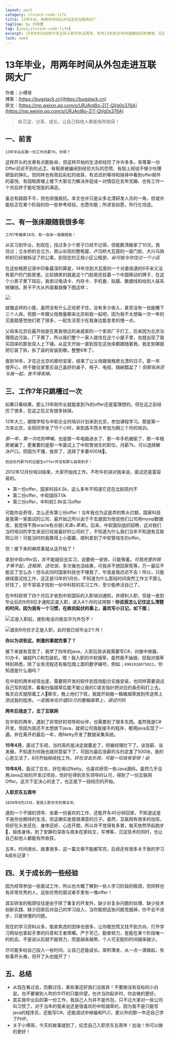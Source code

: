 ```yaml
---
layout: post
category: itstack-code-life
title: 13年毕业，用两年时间从外包走进互联网大厂
tagline: by 付政委
tag: [java,itstack-code-life]
excerpt: 15年8月25日到今天正好入职京东五周年，写写13年到15年的是都经历的事情，记录📝一下时光与岁月，征程与喜悦。故事，是从一张跟随了我6年的床开始。
lock: need
---
```


# 13年毕业，用两年时间从外包走进互联网大厂

作者：小傅哥
<br/>博客：[https://bugstack.cn](https://bugstack.cn)
<br/>原文：[https://mp.weixin.qq.com/s/URJArd8o-ZjT-QVg0s376A](https://mp.weixin.qq.com/s/URJArd8o-ZjT-QVg0s376A)

>😄沉淀、分享、成长，让自己和他人都能有所收获！

## 一、前言

`13年毕业后第一份工作月薪7k，你呢？`

这样开头的文章有点膨胀😄，但这样开始的生活却经历了许许多多。有等第一份Offer迟迟不到的忐忑、有租房被骗闹到经侦大队的恐慌、有刚上班钱不够少吃哪顿饭的挣扎。但同样也有雨后彩虹的收获，有迟迟的等待和抉择中看到offer邮件的喜悦、有因租房楼上楼下大家合力解决并促成一对情侣在去年完婚、也有工作一个月后终于能吃饱饭的满足。

虽总有路路不平，但也顽强抵抗。本文也许只是众多北漂研发人员的一角，但或许能给正在某个阶段的你一些参考经验，也愿你能；所求皆如愿，所行化坦途。

## 二、有一张床跟随我很多年

`工作7年搬家10次，有一张床一直跟随我！`

从实习到毕业，到现在，找过多少个房子已经不记得，但能数清搬家了10次。我住过；立水桥的合立方、房山长阳的整租屋、卢沟桥大瓦窑的一层门脸、大兴马驹桥的已经被拆没了的公寓，到现在的正规小区公租房。*😄可能与你住过一个小区*

在这些租房记录中印象最深的算是，14年住到大瓦窑的一个对着街道的6平米又没有窗户的门脸房里。比较搞笑的就是这个门脸房还挂着一个中国移动的牌子，在这个小房子里下班后，我卖过电话卡、内存卡、手机套、贴膜、数据线和给别人装系统赚钱。房子不大从外面看就像下图这样；

![](https://bugstack.cn/assets/images/2020/itstack-code-life-06-01.png)

就像这样的小屋，虽然没有什么正经房子住，没有多少收入，甚至没有一张能睡下三个人床。但那一年跟父母商量都来北京和我一起吧，因为我不太想每一次一年的见面就感觉他们老了很多，一起生活至少在我身边能变老的慢一点。

父母来北京后最开始是在离我很近的亲戚家的一个家具厂子打工，后来因为北京治理周边污染，厂子黄了，所以我们整个一家人就住在这个小屋子里，也就出现了我买回来的那张双人上下铺，从这天开始一直到现在这张床都跟随着我，我走到哪就把它装了拆，拆了装的安装到哪，整整6年了。

直到16年，才在近北京的廊坊安家，结束了让父母跟我租房北漂的日子。那一年很开心，终于敢往家里买自己喜好的桌子、椅子、电视、锅碗瓢盆了！*但那张床还与我一起，舍不得卖掉。*

## 三、工作7年只跳槽过一次

如果只看结果，那么13年刚毕业就能拿到7k的offer还是蛮理想的。但在这之前经历了很多，在这之后又有很多抉择。

12年大三，跟随学校与中软企业的培训计划来到北京，参加课程学习。那是第一次来北京，全班同学坐了15个小时，来到昌平西关参加为期三个月的培训。

*那一年，第一次吃到呷哺*，也是那一年电脑进水了、那一年手机被偷了、那一年租房被骗了，更重要的是那一年面试上了中软管培生的职位，月薪7k，可以选择解决户口。但因为不懂，放弃了，选择了多要400块🤣。

`但这份月薪7k的应届生offer并没有那么容易到手！`

2012年12月份培训结束，大家开始找工作。不吹牛的讲对我来说，面试还是蛮容易的。
- 第一份offer，国家科技4.5k，这么多年不知道它还在北航院内不
- 第二份offer，中软国际7.0k
- 第三份offer，中科软2.8k实习offer

可能你会奇怪，怎么还有第三份offer！当年我也为这是弄的焦头烂额，国家科技是我第一家面试的公司，最开始之所以由于不去是因为他说他们公司用mysql数据库，我觉得不用oracle有点弱(*天真+草率*)。后来，中软国际组织招聘，这对我们当时培训的学生来说已经是最好的公司的了，不知道为什么我们当年不知道有互联网公司！可能当时的我算得上小面霸，顺利拿到了中软管培生的offer。

但！接下来的麻烦事就从这开始了！

拿到中软offer后，并不能提前去实习，说要统一安排，只能等着。*可我兜里的银子等不起，还租房、还吃饭*，多次催也没结果，可我并不想回家死等，万一最后不能去了怎么办！但与此同时国家科技也不理我了，毕竟是我迟迟不去！所以，只能继续面试找工作，这正是13年的1月份，不知道为什么那段时间突然工作又不那么好找了，好不容易才找到一份中科软的实习工作，至少能养活自己了。

在中科软带了四个月后才收到中软国际的入职培训通知，并顺利入职，但是一直到毕业后的9月9日才通知正是入职，进入4个月的试用期！**你说我怎么记住这么清楚的时间，因为我有一个习惯，在跌宕起伏的事上，喜欢写小日记，如下图；**

![正是入职前，接到电话问我去华为外包不！](https://bugstack.cn/assets/images/2020/itstack-code-life-06-02.png)

![直到9月份才正是入职，此时我已经毕业2个月！](https://bugstack.cn/assets/images/2020/itstack-code-life-06-03.png)

**你以为讲到这，刺激的事就完事了？**

接下来就有意思了，我学了四年的java，入职后告诉我需要写C#，对接中继器、IO办卡、编程PLC和包装机，嗯！我入职的中软烟草，虽然我不抽烟，但我对烟草特别熟悉，除了业务流程还有每包烟上面的数字编号，例如；`6901028075022`，你知道是什么烟吗？

在中软的两年经常出差，需要把开发的软件到现场配合实施安装，也同样需要调试自己写的程序，看看扫描烟草后能不能让我的C语言指针把对应的条形码打上去。每天白天就陪着工人👷聊天，晚上他们下班，我就开始搬一箱箱烟草放到传送带上测试我的程序。*一屁股坐在价值50万的整箱烟草上，调试代码*

**两年后我走了，去了互联网**

在中软的两年，遇到了非常好的领导和伙伴，也需要到了很多东西。虽然我是C#开发，但因为我还不太想放下java，就把公司我能接手的程序，都用java实现了一遍。并在离开的最后一年，用Netty开发了数据采集系统。

**15年4月**，面试了乐视，当时真的是决定就要走了，但被经理拦下了。谈涨薪、谈发展，不知道为何我也就同意留下了，可因为最后涨薪的与约定差了500块，我的心思又活了，8月开始继续找工作。*好在没去乐视，可能一切自有安排！😄*

**15年8月**，面试了京东，好在用过Netty，也喜欢研究一些Java源码，虽然几乎没用Java正经的开发过项目，但好在得到京东领导的认可，得到了一份互联网Offer。这次下定决心的走了，也正是下一段经历的开始。

**入职京东五周年**

`2020年8月25日，是我入职京东的第五年。`

遇到一个不错的领导、坐着一份喜欢的工作、还能开车45分钟回家，不知道这是不是你也期待的生活，但这确实是我很满意的日子。虽然，互联网有很多的加班，但好在头发还在、身体还好、心态开朗，所以并不觉得有多累，每天依然早起跑步🏃，锻炼身体。到了安静的深夜与周末在家码文，写博客，沉淀技术的同时，也让自己和他人都能有所收获。

五年，时间很长，故事很多，这一篇文章不能都写完，后续还有很多关于我的学习&成长记录！

## 四、关于成长的一些经验

因为经常参加一些面试工作，所以也大概了解到一些人学习阶段的瓶颈，但同样也有非常优秀的人，这些优秀的面试者手里有一堆offer！

其实研发的瓶颈往往是由于除了重复的开发外，缺少对复杂问题的处理、缺少技术创新实践、缺少回家后对自己的学习投入，当你能把这些问题克服掉，你不会不进步，只是快慢的问题。

现在的学习资料众多，贩卖焦虑的团体也很多，让你既恐慌又找不到方向，打开学习网站也拿起手里的抖音和王者荣耀。严于苛己，勤奋努力，是能在某个阶段唯一的机会。不是说以后就不能努力，而是越来越男，个人可支配的时间越来越少。

尽可能多给自己投入一些时间，让自己还能成长。厚积薄发，从一点一滴做起，有些事开头难，但开了头也就开了！

## 五、总结

- 从现在看过去，历数过往，某些事还好我们没放弃！不要做没有目标的小白鼠，也不要被别人吹的牛吓的只能仰望，也许当你起步时，你会做的更好。
- 其实我毕业后的第一份工作，我自己人为并不是外包，只不过大家对一些公司叫习惯了。对于当年的我来说还是很喜欢的中软烟草的，因为我不是只能写java的程序员，还能写C#，还能调试中继器和PLC，更以外的那一年还自己学了PHP。
- 关于小傅哥，今天的故事就到了，纪念自己入职京东五周年！加油！你可以做的更好！
